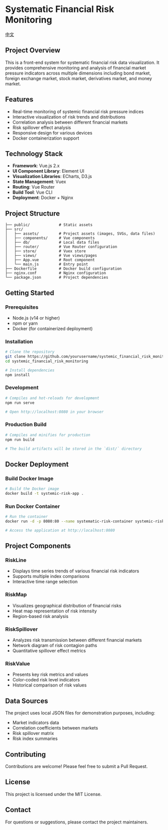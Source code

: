 # Systematic Financial Risk Monitoring

[中文](./README_CN.md)

## Project Overview
This is a front-end system for systematic financial risk data visualization. It provides comprehensive monitoring and analysis of financial market pressure indicators across multiple dimensions including bond market, foreign exchange market, stock market, derivatives market, and money market.

## Features
- Real-time monitoring of systemic financial risk pressure indices
- Interactive visualization of risk trends and distributions
- Correlation analysis between different financial markets
- Risk spillover effect analysis
- Responsive design for various devices
- Docker containerization support

## Technology Stack
- **Framework**: Vue.js 2.x
- **UI Component Library**: Element UI
- **Visualization Libraries**: ECharts, D3.js
- **State Management**: Vuex
- **Routing**: Vue Router
- **Build Tool**: Vue CLI
- **Deployment**: Docker + Nginx

## Project Structure
```
├── public/             # Static assets
├── src/
│   ├── assets/         # Project assets (images, SVGs, data files)
│   ├── components/     # Vue components
│   ├── db/             # Local data files
│   ├── router/         # Vue Router configuration
│   ├── store/          # Vuex store
│   ├── views/          # Vue views/pages
│   ├── App.vue         # Root component
│   └── main.js         # Entry point
├── Dockerfile          # Docker build configuration
├── nginx.conf          # Nginx configuration
└── package.json        # Project dependencies
```

## Getting Started

### Prerequisites
- Node.js (v14 or higher)
- npm or yarn
- Docker (for containerized deployment)

### Installation

```bash
# Clone the repository
git clone https://github.com/yourusername/systemic_financial_risk_monitoring.git
cd systemic_financial_risk_monitoring

# Install dependencies
npm install
```

### Development

```bash
# Compiles and hot-reloads for development
npm run serve

# Open http://localhost:8080 in your browser
```

### Production Build

```bash
# Compiles and minifies for production
npm run build

# The build artifacts will be stored in the `dist/` directory
```

## Docker Deployment

### Build Docker Image

```bash
# Build the Docker image
docker build -t systemic-risk-app .
```

### Run Docker Container

```bash
# Run the container
docker run -d -p 8080:80 --name systematic-risk-container systemic-risk-app

# Access the application at http://localhost:8080
```

## Project Components

### RiskLine
- Displays time series trends of various financial risk indicators
- Supports multiple index comparisons
- Interactive time range selection

### RiskMap
- Visualizes geographical distribution of financial risks
- Heat map representation of risk intensity
- Region-based risk analysis

### RiskSpillover
- Analyzes risk transmission between different financial markets
- Network diagram of risk contagion paths
- Quantitative spillover effect metrics

### RiskValue
- Presents key risk metrics and values
- Color-coded risk level indicators
- Historical comparison of risk values

## Data Sources
The project uses local JSON files for demonstration purposes, including:
- Market indicators data
- Correlation coefficients between markets
- Risk spillover matrix
- Risk index summaries

## Contributing
Contributions are welcome! Please feel free to submit a Pull Request.

## License
This project is licensed under the MIT License.

## Contact
For questions or suggestions, please contact the project maintainers.
